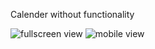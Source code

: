 Calender without functionality

![fullscreen view](https://user-images.githubusercontent.com/90370535/188420854-e9104333-84da-4ee3-91dc-0ee7ad019af1.jpg)
![mobile view](https://user-images.githubusercontent.com/90370535/188420879-bdfc9904-b01b-4879-9617-cb1834cdfe38.jpg)

